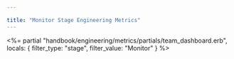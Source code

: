 ```yaml
---

title: "Monitor Stage Engineering Metrics"
---
```








<%= partial "handbook/engineering/metrics/partials/team_dashboard.erb", locals: { filter_type: "stage", filter_value: "Monitor" } %>
